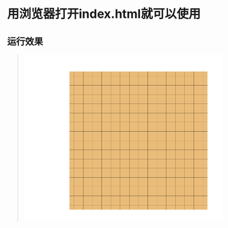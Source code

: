 # 用浏览器打开index.html就可以使用

## 运行效果
>![enter description here][1]

[1]: https://github.com/lth707/Gobang/blob/master/%E6%BC%94%E7%A4%BA/show.gif "show.gif"
